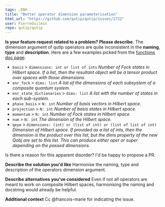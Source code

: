 ```yaml
---
tags: ,ENH
title: "Better operator dimension parameterisation"
html_url: "https://github.com/qutip/qutip/issues/1722"
user: PierreGuilmin
repo: qutip/qutip
---
```


**Is your feature request related to a problem? Please describe.**
The dimension argument of qutip operators are quite inconsistent in the **naming**, **type** and **description**. Here are a few examples picked from the [functions doc page](https://qutip.org/docs/latest/apidoc/functions.html):
- `basis` > `dimensions: int or list of ints` _Number of Fock states in Hilbert space. If a list, then the resultant object will be a tensor product over spaces with those dimensions._
- `enr_fock` > `dims: list` _A list of the dimensions of each subsystem of a composite quantum system._
- `enr_state_dictionaries` > `dims: list` _A list with the number of states in each sub-system._
- `phase_basis` > `N: int` _Number of basis vectors in Hilbert space._
- `projection` > `N: int` _Number of basis states in Hilbert space._
- `momentum` > `N: int` _Number of Fock states in Hilbert space._
- `num` > `N: int` _The dimension of the Hilbert space._
- `qeye` > `dimensions: (int) or (list of int) or (list of list of int)` _Dimension of Hilbert space. If provided as a list of ints, then the dimension is the product over this list, but the dims property of the new Qobj are set to this list. This can produce either oper or super depending on the passed dimensions._

Is there a reason for this apparent disorder? I'd be happy to propose a PR.

**Describe the solution you'd like**
Harmonise the naming, type and description of the operators dimension argument.

**Describe alternatives you've considered**
Even if not all operators are meant to work on composite Hilbert spaces, harmonising the naming and docstring would already be helpful.

**Additional context**
Cc @francois-marie for indicating the issue.